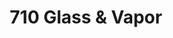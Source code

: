 ---
title: "710 Glass & Vapor"
url: /erie/710-glass-und-vapor-pittsburgh-avenue/
shop: E-Zigaretten
---